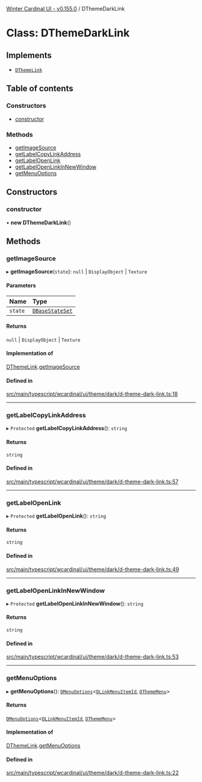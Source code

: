 [Winter Cardinal UI - v0.155.0](../index.md) / DThemeDarkLink

# Class: DThemeDarkLink

## Implements

- [`DThemeLink`](../interfaces/DThemeLink.md)

## Table of contents

### Constructors

- [constructor](DThemeDarkLink.md#constructor)

### Methods

- [getImageSource](DThemeDarkLink.md#getimagesource)
- [getLabelCopyLinkAddress](DThemeDarkLink.md#getlabelcopylinkaddress)
- [getLabelOpenLink](DThemeDarkLink.md#getlabelopenlink)
- [getLabelOpenLinkInNewWindow](DThemeDarkLink.md#getlabelopenlinkinnewwindow)
- [getMenuOptions](DThemeDarkLink.md#getmenuoptions)

## Constructors

### constructor

• **new DThemeDarkLink**()

## Methods

### getImageSource

▸ **getImageSource**(`state`): ``null`` \| `DisplayObject` \| `Texture`

#### Parameters

| Name | Type |
| :------ | :------ |
| `state` | [`DBaseStateSet`](../interfaces/DBaseStateSet.md) |

#### Returns

``null`` \| `DisplayObject` \| `Texture`

#### Implementation of

[DThemeLink](../interfaces/DThemeLink.md).[getImageSource](../interfaces/DThemeLink.md#getimagesource)

#### Defined in

[src/main/typescript/wcardinal/ui/theme/dark/d-theme-dark-link.ts:18](https://github.com/winter-cardinal/winter-cardinal-ui/blob/v0.155.0/src/main/typescript/wcardinal/ui/theme/dark/d-theme-dark-link.ts#L18)

___

### getLabelCopyLinkAddress

▸ `Protected` **getLabelCopyLinkAddress**(): `string`

#### Returns

`string`

#### Defined in

[src/main/typescript/wcardinal/ui/theme/dark/d-theme-dark-link.ts:57](https://github.com/winter-cardinal/winter-cardinal-ui/blob/v0.155.0/src/main/typescript/wcardinal/ui/theme/dark/d-theme-dark-link.ts#L57)

___

### getLabelOpenLink

▸ `Protected` **getLabelOpenLink**(): `string`

#### Returns

`string`

#### Defined in

[src/main/typescript/wcardinal/ui/theme/dark/d-theme-dark-link.ts:49](https://github.com/winter-cardinal/winter-cardinal-ui/blob/v0.155.0/src/main/typescript/wcardinal/ui/theme/dark/d-theme-dark-link.ts#L49)

___

### getLabelOpenLinkInNewWindow

▸ `Protected` **getLabelOpenLinkInNewWindow**(): `string`

#### Returns

`string`

#### Defined in

[src/main/typescript/wcardinal/ui/theme/dark/d-theme-dark-link.ts:53](https://github.com/winter-cardinal/winter-cardinal-ui/blob/v0.155.0/src/main/typescript/wcardinal/ui/theme/dark/d-theme-dark-link.ts#L53)

___

### getMenuOptions

▸ **getMenuOptions**(): [`DMenuOptions`](../interfaces/DMenuOptions.md)<[`DLinkMenuItemId`](../index.md#dlinkmenuitemid), [`DThemeMenu`](../interfaces/DThemeMenu.md)\>

#### Returns

[`DMenuOptions`](../interfaces/DMenuOptions.md)<[`DLinkMenuItemId`](../index.md#dlinkmenuitemid), [`DThemeMenu`](../interfaces/DThemeMenu.md)\>

#### Implementation of

[DThemeLink](../interfaces/DThemeLink.md).[getMenuOptions](../interfaces/DThemeLink.md#getmenuoptions)

#### Defined in

[src/main/typescript/wcardinal/ui/theme/dark/d-theme-dark-link.ts:22](https://github.com/winter-cardinal/winter-cardinal-ui/blob/v0.155.0/src/main/typescript/wcardinal/ui/theme/dark/d-theme-dark-link.ts#L22)
